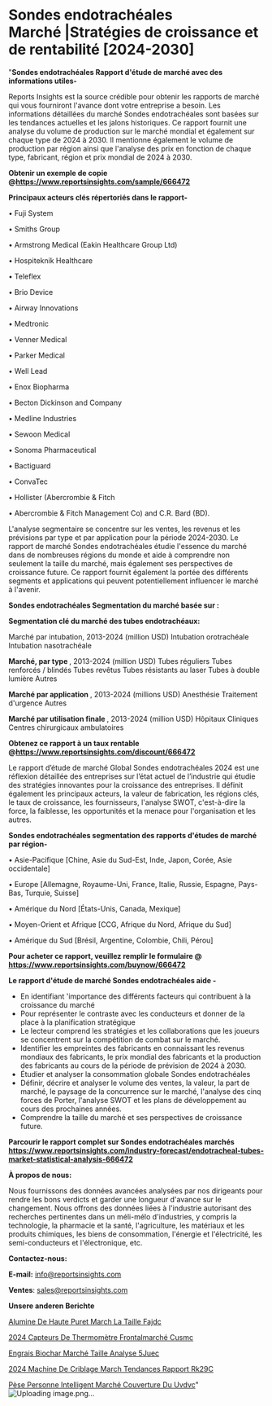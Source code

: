 # Sondes endotrachéales Marché |Stratégies de croissance et de rentabilité [2024-2030]

"<strong>Sondes endotrachéales Rapport d'étude de marché avec des informations utiles-</strong>

Reports Insights est la source crédible pour obtenir les rapports de marché qui vous fourniront l'avance dont votre entreprise a besoin. Les informations détaillées du marché Sondes endotrachéales sont basées sur les tendances actuelles et les jalons historiques. Ce rapport fournit une analyse du volume de production sur le marché mondial et également sur chaque type de 2024 à 2030. Il mentionne également le volume de production par région ainsi que l'analyse des prix en fonction de chaque type, fabricant, région et prix mondial de 2024 à 2030.

<strong><b>Obtenir un exemple de copie @</b></strong><a href=https://www.reportsinsights.com/sample/666472><strong><b>https://www.reportsinsights.com/sample/666472</b></strong></a>

<b>Principaux acteurs clés répertoriés dans le rapport-</b>

<b> </b>• Fuji System

• Smiths Group

• Armstrong Medical (Eakin Healthcare Group Ltd)

• Hospiteknik Healthcare

• Teleflex

• Brio Device

• Airway Innovations

• Medtronic

• Venner Medical

• Parker Medical

• Well Lead

• Enox Biopharma

• Becton Dickinson and Company

• Medline Industries

• Sewoon Medical

• Sonoma Pharmaceutical

• Bactiguard

• ConvaTec

• Hollister (Abercrombie & Fitch

• Abercrombie & Fitch Management Co) and C.R. Bard (BD).

L'analyse segmentaire se concentre sur les ventes, les revenus et les prévisions par type et par application pour la période 2024-2030. Le rapport de marché Sondes endotrachéales étudie l'essence du marché dans de nombreuses régions du monde et aide à comprendre non seulement la taille du marché, mais également ses perspectives de croissance future. Ce rapport fournit également la portée des différents segments et applications qui peuvent potentiellement influencer le marché à l'avenir.

<strong>Sondes endotrachéales Segmentation du marché basée sur :</strong>

<strong> Segmentation clé du marché des tubes endotrachéaux: </strong>

Marché par intubation, 2013-2024 (million USD)
Intubation orotrachéale
Intubation nasotrachéale

<strong> Marché, par type </strong>, 2013-2024 (million USD)
Tubes réguliers
Tubes renforcés / blindés
Tubes revêtus
Tubes résistants au laser
Tubes à double lumière
Autres

<strong> Marché par application </strong>, 2013-2024 (millions USD)
Anesthésie
Traitement d'urgence
Autres

<strong> Marché par utilisation finale </strong>, 2013-2024 (million USD)
Hôpitaux
Cliniques
Centres chirurgicaux ambulatoires

<strong><b>Obtenez ce rapport à un taux rentable @</b></strong><a href=https://www.reportsinsights.com/discount/666472><strong><b>https://www.reportsinsights.com/discount/666472</b></strong></a>

Le rapport d’étude de marché Global Sondes endotrachéales 2024 est une réflexion détaillée des entreprises sur l’état actuel de l’industrie qui étudie des stratégies innovantes pour la croissance des entreprises. Il définit également les principaux acteurs, la valeur de fabrication, les régions clés, le taux de croissance, les fournisseurs, l'analyse SWOT, c'est-à-dire la force, la faiblesse, les opportunités et la menace pour l'organisation et les autres.

<strong>Sondes endotrachéales segmentation des rapports d'études de marché par région-</strong>

• Asie-Pacifique [Chine, Asie du Sud-Est, Inde, Japon, Corée, Asie occidentale]

• Europe [Allemagne, Royaume-Uni, France, Italie, Russie, Espagne, Pays-Bas, Turquie, Suisse]

• Amérique du Nord [États-Unis, Canada, Mexique]

• Moyen-Orient et Afrique [CCG, Afrique du Nord, Afrique du Sud]

• Amérique du Sud [Brésil, Argentine, Colombie, Chili, Pérou]

<strong>Pour acheter ce rapport, veuillez remplir le formulaire @   <a href=https://www.reportsinsights.com/buynow/666472>https://www.reportsinsights.com/buynow/666472</a></strong>

<strong>Le rapport d'étude de marché Sondes endotrachéales aide -</strong>
<ul>
  <li>En identifiant 'importance des différents facteurs qui contribuent à la croissance du marché</li>
  <li>Pour représenter le contraste avec les conducteurs et donner de la place à la planification stratégique</li>
  <li>Le lecteur comprend les stratégies et les collaborations que les joueurs se concentrent sur la compétition de combat sur le marché.</li>
  <li>Identifier les empreintes des fabricants en connaissant les revenus mondiaux des fabricants, le prix mondial des fabricants et la production des fabricants au cours de la période de prévision de 2024 à 2030.</li>
  <li>Étudier et analyser la consommation globale Sondes endotrachéales</li>
  <li>Définir, décrire et analyser le volume des ventes, la valeur, la part de marché, le paysage de la concurrence sur le marché, l'analyse des cinq forces de Porter, l'analyse SWOT et les plans de développement au cours des prochaines années.</li>
  <li>Comprendre la taille du marché et ses perspectives de croissance future.</li>
</ul>

<strong>Parcourir le rapport complet sur Sondes endotrachéales marchés <a href=https://www.reportsinsights.com/industry-forecast/endotracheal-tubes-market-statistical-analysis-666472>https://www.reportsinsights.com/industry-forecast/endotracheal-tubes-market-statistical-analysis-666472</a></strong>

<strong>À propos de nous:</strong>

Nous fournissons des données avancées analysées par nos dirigeants pour rendre les bons verdicts et garder une longueur d'avance sur le changement. Nous offrons des données liées à l'industrie autorisant des recherches pertinentes dans un méli-mélo d'industries, y compris la technologie, la pharmacie et la santé, l'agriculture, les matériaux et les produits chimiques, les biens de consommation, l'énergie et l'électricité, les semi-conducteurs et l'électronique, etc.

<strong>Contactez-nous:</strong>

<strong>E-mail:</strong> <a href=mailto:info@reportsinsights.com>info@reportsinsights.com</a>

<strong>Ventes</strong>: <a href=mailto:sales@reportsinsights.com>sales@reportsinsights.com</a>

<strong>Unsere anderen Berichte</strong>

<a href=https://www.linkedin.com/pulse/alumine-de-haute-puret%C3%A9-march%C3%A9-la-taille-fajdc/>Alumine De Haute Puret March La Taille Fajdc</a>

<a href=https://www.linkedin.com/pulse/2024-capteurs-de-thermomètre-frontalmarché-cusmc/>2024 Capteurs De Thermomètre Frontalmarché Cusmc</a>

<a href=https://www.linkedin.com/pulse/engrais-biochar-marché-taille-analyse-5juec/>Engrais Biochar Marché Taille Analyse 5Juec</a>

<a href=https://www.linkedin.com/pulse/2024-machine-de-criblage-march%C3%A9-tendances-rapport-rk29c/>2024 Machine De Criblage March Tendances Rapport Rk29C</a>

<a href=https://www.linkedin.com/pulse/pèse-personne-intelligent-marché-couverture-du-uvdvc/>Pèse Personne Intelligent Marché Couverture Du Uvdvc</a>"
![Uploading image.png…]()
